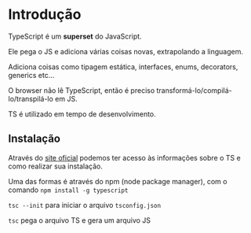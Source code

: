 # Introdução

TypeScript é um **superset** do JavaScript.

Ele pega o JS e adiciona várias coisas novas, extrapolando a linguagem.

Adiciona coisas como tipagem estática, interfaces, enums, decorators, generics etc...

O browser não lê TypeScript, então é preciso transformá-lo/compilá-lo/transpilá-lo em JS. 

TS é utilizado em tempo de desenvolvimento.

## Instalação

Através do [site oficial](https://www.typescriptlang.org/) podemos ter acesso às informações sobre o TS e como realizar sua instalação.

Uma das formas é através do npm (node package manager), com o comando `npm install -g typescript`

`tsc --init` para iniciar o arquivo `tsconfig.json`

`tsc` pega o arquivo TS e gera um arquivo JS